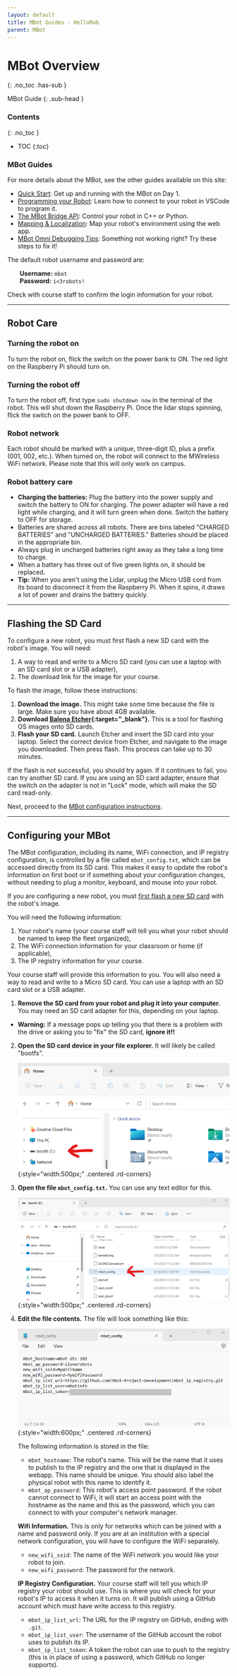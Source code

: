 ```yaml
---
layout: default
title: MBot Guides - HelloRob
parent: MBot
---
```


# MBot Overview
{: .no_toc .has-sub }

MBot Guide
{: .sub-head }

### Contents
{: .no_toc }

* TOC
{:toc}

### MBot Guides

For more details about the MBot, see the other guides available on this site:

- [Quick Start](/mbot/quick-start): Get up and running with the MBot on Day 1.
- [Programming your Robot](/mbot/programming): Learn how to connect to your robot in VSCode to program it.
- [The MBot Bridge API](/mbot/bridge-api): Control your robot in C++ or Python.
- [Mapping & Localization](/mbot/mapping): Map your robot's environment using the web app.
- [MBot Omni Debugging Tips](/mbot/debug-tips): Something not working right? Try these steps to fix it!

The default robot username and password are:

&emsp;&emsp;**Username:** `mbot` <br/>
&emsp;&emsp;**Password:** `i<3robots!`

Check with course staff to confirm the login information for your robot.

---

## Robot Care

### Turning the robot on

To turn the robot on, flick the switch on the power bank to ON. The red light on the Raspberry Pi should turn on.

### Turning the robot off

To turn the robot off, first type `sudo shutdown now` in the terminal of the robot. This will shut down the Raspberry Pi. Once the lidar stops spinning, flick the switch on the power bank to OFF.

### Robot network

Each robot should be marked with a unique, three-digit ID, plus a prefix (001, 002, etc.). When turned on, the robot will connect to the MWireless WiFi network. Please note that this will only work on campus.

### Robot battery care

- **Charging the batteries:** Plug the battery into the power supply and switch the battery to ON for charging. The power adapter will have a red light while charging, and it will turn green when done. Switch the battery to OFF for storage.
- Batteries are shared across all robots. There are bins labeled "CHARGED BATTERIES" and "UNCHARGED BATTERIES." Batteries should be placed in the appropriate bin.
- Always plug in uncharged batteries right away as they take a long time to charge.
- When a battery has three out of five green lights on, it should be replaced.
- **Tip:** When you aren't using the Lidar, unplug the Micro USB cord from its board to disconnect it from the Raspberry Pi. When it spins, it draws a lot of power and drains the battery quickly.

---

## Flashing the SD Card

To configure a new robot, you must first flash a new SD card with the robot's image. You will need:
1. A way to read and write to a Micro SD card (you can use a laptop with an SD card slot or a USB adapter),
2. The download link for the image for your course.

To flash the image, follow these instructions:

1. **Download the image.** This might take some time because the file is large. Make sure you have about 4GB available.
2. **Download [Balena Etcher](https://etcher.balena.io/){:target="_blank"}.** This is a tool for flashing OS images onto SD cards.
3. **Flash your SD card.** Launch Etcher and insert the SD card into your laptop. Select the correct device from Etcher, and navigate to the image you downloaded. Then press flash. This process can take up to 30 minutes.

If the flash is not successful, you should try again. If it continues to fail, you can try another SD card. If you are using an SD card adapter, ensure that the switch on the adapter is not in "Lock" mode, which will make the SD card read-only.

Next, proceed to the [MBot configuration instructions](#configuring-your-mbot).

---

## Configuring your MBot

The MBot configuration, including its name, WiFi connection, and IP registry configuration, is controlled by a file called `mbot_config.txt`, which can be accessed directly from its SD card. This makes it easy to update the robot's information on first boot or if something about your configuration changes, without needing to plug a monitor, keyboard, and mouse into your robot.

If you are configuring a new robot, you must [first flash a new SD card](#flashing-the-sd-card) with the robot's image.

You will need the following information:

1. Your robot's name (your course staff will tell you what your robot should be named to keep the fleet organized),
2. The WiFi connection information for your classroom or home (if applicable),
3. The IP registry information for your course.

Your course staff will provide this information to you. You will also need a way to read and write to a Micro SD card. You can use a laptop with an SD card slot or a USB adapter.

1. **Remove the SD card from your robot and plug it into your computer.** You may need an SD card adapter for this, depending on your laptop.
<ul class="hint">
    <li class="icon solid fa-cogs"><strong>Warning:</strong> If a message pops up telling you that there is a problem with the drive or asking you to "fix" the SD card, <strong>ignore it!!</strong></li>
</ul>

2. **Open the SD card device in your file explorer.** It will likely be called "bootfs".

    ![Open SD Card](/assets/images/mbot/sd_device.png){:style="width:500px;" .centered  .rd-corners}

3. **Open the file `mbot_config.txt`.** You can use any text editor for this.

    ![Open mbot_config.txt](/assets/images/mbot/mbot_config.png){:style="width:500px;" .centered  .rd-corners}

4. **Edit the file contents.** The file will look something like this:

    ![Open mbot_config.txt](/assets/images/mbot/mbot_config_contents.png){:style="width:600px;" .centered  .rd-corners}

    The following information is stored in the file:
    * `mbot_hostname`: The robot's name. This will be the name that it uses to publish to the IP registry and the one that is displayed in the webapp. This name should be unique. You should also label the physical robot with this name to identify it.
    * `mbot_ap_password`: This robot's access point password. If the robot cannot connect to WiFi, it will start an access point with the hostname as the name and this as the password, which you can connect to with your computer's network manager.

    **Wifi Information.** This is only for networks which can be joined with a name and password only. If you are at an institution with a special network configuration, you will have to configure the WiFi separately.
    * `new_wifi_ssid`: The name of the WiFi network you would like your robot to join.
    * `new_wifi_password`: The password for the network.

    **IP Registry Configuration.** Your course staff will tell you which IP registry your robot should use. This is where you will check for your robot's IP to access it when it turns on. It will publish using a GitHub account which must have write access to this registry.
    * `mbot_ip_list_url`: The URL for the IP registry on GitHub, ending with `.git`.
    * `mbot_ip_list_user`: The username of the GitHub account the robot uses to publish its IP.
    * `mbot_ip_list_token`: A token the robot can use to push to the registry (this is in place of using a password, which GitHub no longer supports).
